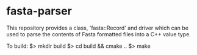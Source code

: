 fasta-parser
============

This repository provides a class, 'fasta::Record' and driver which can be used
to parse the contents of Fasta formatted files into a C++ value type.

To build:
$> mkdir build
$> cd build && cmake ..
$> make
